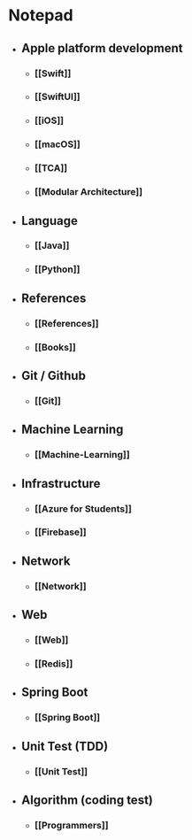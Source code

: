 # Notepad

- ## Apple platform development
	- ### [[Swift]]
	- ### [[SwiftUI]]
	- ### [[iOS]]
	- ### [[macOS]]
	- ### [[TCA]]
	- ### [[Modular Architecture]]


- ## Language
	- ### [[Java]]
	- ### [[Python]]

- ## References
	- ### [[References]]
	- ### [[Books]]

- ## Git / Github
	- ### [[Git]]

- ## Machine Learning
	- ### [[Machine-Learning]]

- ## Infrastructure
	- ### [[Azure for Students]]
	- ### [[Firebase]]

- ## Network
	- ### [[Network]]

- ## Web
	- ### [[Web]]
	- ### [[Redis]]

- ## Spring Boot
	- ### [[Spring Boot]]

- ## Unit Test (TDD)
	- ### [[Unit Test]]


- ## Algorithm (coding test)
	- ### [[Programmers]]